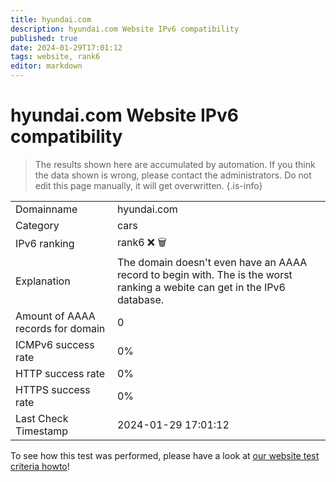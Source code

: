 ```yaml
---
title: hyundai.com
description: hyundai.com Website IPv6 compatibility
published: true
date: 2024-01-29T17:01:12
tags: website, rank6
editor: markdown
---
```


# hyundai.com Website IPv6 compatibility

> The results shown here are accumulated by automation. If you think the data shown is wrong, please contact the administrators. 
> Do not edit this page manually, it will get overwritten.
{.is-info}


|   |   |
| - | - |
| Domainname | hyundai.com
| Category | cars |
| IPv6 ranking | rank6 :x: :wastebasket: |
| Explanation | The domain doesn't even have an AAAA record to begin with. The is the worst ranking a webite can get in the IPv6 database. |
| Amount of AAAA records for domain | 0 |
| ICMPv6 success rate | 0%|
| HTTP success rate | 0% |
| HTTPS success rate | 0% |
| Last Check Timestamp | 2024-01-29 17:01:12 |

To see how this test was performed, please have a look at [our website test criteria howto](/howto/testcriteria/website)!

